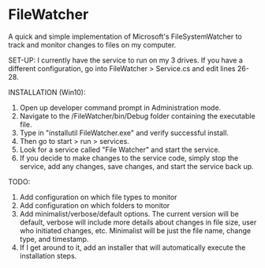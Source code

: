 # FileWatcher
A quick and simple implementation of Microsoft's FileSystemWatcher to track and monitor changes to files on my computer.

SET-UP:
I currently have the service to run on my 3 drives. If you have a different configuration, go into FileWatcher > Service.cs and edit lines 26-28.

INSTALLATION (Win10):
1) Open up developer command prompt in Administration mode. 
2) Navigate to the /FileWatcher/bin/Debug folder containing the executable file.
3) Type in "installutil FileWatcher.exe" and verify successful install.
4) Then go to start > run > services.
5) Look for a service called "File Watcher" and start the service.
6) If you decide to make changes to the service code, simply stop the service, add any changes, save changes, and start the service back up.

TODO:
1) Add configuration on which file types to monitor
2) Add configuration on which folders to monitor
3) Add minimalist/verbose/default options. The current version will be default, verbose will include more details about changes in file size, user who initiated changes, etc. Minimalist will be just the file name, change type, and timestamp.
4) If I get around to it, add an installer that will automatically execute the installation steps.
